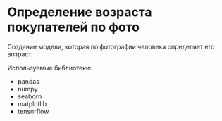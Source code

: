 # Определение возраста покупателей по фото
Создание модели, которая по фотографии человека определяет его возраст.

Используемые библиотеки:

* pandas
* numpy
* seaborn
* matplotlib
* tensorflow
